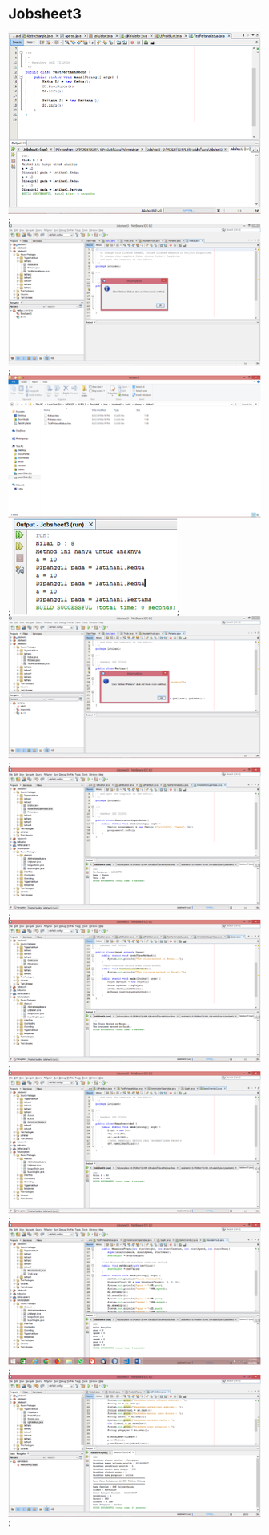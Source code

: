 # Jobsheet3
![alt text](https://github.com/lyrahrtn/Jobsheet3/blob/master/Latihan1%20no1.PNG);
![alt text](https://github.com/lyrahrtn/Jobsheet3/blob/master/latihan1%20no1c.PNG);
![alt text](https://github.com/lyrahrtn/Jobsheet3/blob/master/latihan1%20d.PNG);
![alt text](https://github.com/lyrahrtn/Jobsheet3/blob/master/Latihan1%20no2.PNG);
![alt text](https://github.com/lyrahrtn/Jobsheet3/blob/master/latihan1%20no2b.PNG);
![alt text](https://github.com/lyrahrtn/Jobsheet3/blob/master/latihan2%20b.PNG);
![alt text](https://github.com/lyrahrtn/Jobsheet3/blob/master/latihan3%20b.PNG);
![alt text](https://github.com/lyrahrtn/Jobsheet3/blob/master/latihan4%20b.PNG);
![alt text](https://github.com/lyrahrtn/Jobsheet3/blob/master/latihan5%20b.PNG);
![alt text](https://github.com/lyrahrtn/Jobsheet3/blob/master/tugas%20praktikum.PNG);
